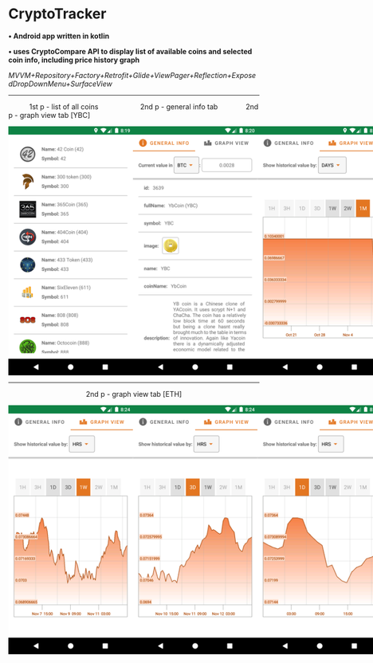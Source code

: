 # CryptoTracker
<p><b>• Android app written in kotlin</b></p>
<p><b>• uses CryptoCompare API to display list of available coins and selected coin info, including price history graph</b></p>
<p><i>MVVM+Repository+Factory+Retrofit+Glide+ViewPager+Reflection+ExposedDropDownMenu+SurfaceView</i></p>

<hr/>


&emsp;&emsp;&emsp;1st p - list of all coins&emsp;&emsp;&emsp;&emsp;&emsp;&emsp;2nd p - general info tab&emsp;&emsp;&emsp;&emsp;2nd p - graph view tab [YBC]
<div style="display: flex; justify-content: space-between;">
  <img src="/Screenshots/1.png?raw=true" width="250">
  <img src="/Screenshots/2.png?raw=true" width="250">
  <img src="/Screenshots/3.png?raw=true" width="250">
</div>



<hr />

<p align="center">
2nd p - graph view tab [ETH]
</p>

<div style="display: flex; justify-content: space-between;">
  <img src="/Screenshots/4.png?raw=true" width="250">
  <img src="/Screenshots/5.png?raw=true" width="250">
  <img src="/Screenshots/6.png?raw=true" width="250">
</div>
